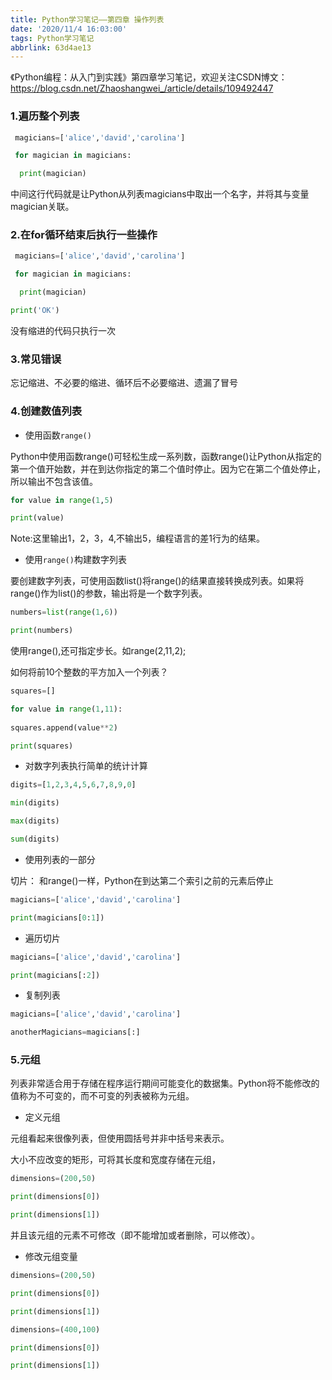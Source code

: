 ```yaml
---
title: Python学习笔记——第四章 操作列表
date: '2020/11/4 16:03:00'
tags: Python学习笔记
abbrlink: 63d4ae13
---
```


《Python编程：从入门到实践》第四章学习笔记，欢迎关注CSDN博文：https://blog.csdn.net/Zhaoshangwei_/article/details/109492447
<!-- more -->
### 1.遍历整个列表

```python
 magicians=['alice','david','carolina']

 for magician in magicians:

  print(magician)
```

中间这行代码就是让Python从列表magicians中取出一个名字，并将其与变量magician关联。

### 2.在for循环结束后执行一些操作

```python
 magicians=['alice','david','carolina']

 for magician in magicians:

  print(magician)

print('OK')
```

没有缩进的代码只执行一次

### 3.常见错误

忘记缩进、不必要的缩进、循环后不必要缩进、遗漏了冒号

### 4.创建数值列表

- 使用函数`range()`

Python中使用函数range()可轻松生成一系列数，函数range()让Python从指定的第一个值开始数，并在到达你指定的第二个值时停止。因为它在第二个值处停止，所以输出不包含该值。

```python
for value in range(1,5)

print(value)
```

Note:这里输出1，2，3，4,不输出5，编程语言的差1行为的结果。

- 使用`range()`构建数字列表

要创建数字列表，可使用函数list()将range()的结果直接转换成列表。如果将range()作为list()的参数，输出将是一个数字列表。

```python
numbers=list(range(1,6))

print(numbers)
```

使用range(),还可指定步长。如range(2,11,2);

如何将前10个整数的平方加入一个列表？

```Python
squares=[]

for value in range(1,11):
    
squares.append(value**2)

print(squares)
```



- 对数字列表执行简单的统计计算

```python
digits=[1,2,3,4,5,6,7,8,9,0]

min(digits)

max(digits)

sum(digits)
```



- 使用列表的一部分

切片： 和range()一样，Python在到达第二个索引之前的元素后停止

```python
magicians=['alice','david','carolina']

print(magicians[0:1])
```

 

- 遍历切片

```python
magicians=['alice','david','carolina']

print(magicians[:2])
```

 

- 复制列表

```python
magicians=['alice','david','carolina']

anotherMagicians=magicians[:]
```



### 5.元组

列表非常适合用于存储在程序运行期间可能变化的数据集。Python将不能修改的值称为不可变的，而不可变的列表被称为元组。

- 定义元组

元组看起来很像列表，但使用圆括号并非中括号来表示。

大小不应改变的矩形，可将其长度和宽度存储在元组，

```python
dimensions=(200,50)

print(dimensions[0])

print(dimensions[1])
```

并且该元组的元素不可修改（即不能增加或者删除，可以修改）。

- 修改元组变量

```python
dimensions=(200,50)

print(dimensions[0])

print(dimensions[1])

dimensions=(400,100)

print(dimensions[0])

print(dimensions[1])
```

